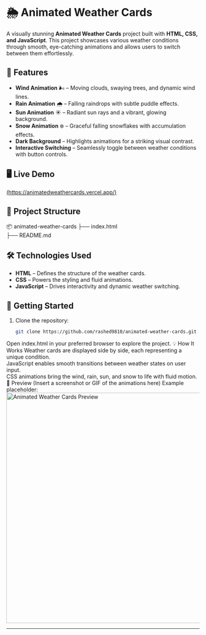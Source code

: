 # 🌦 Animated Weather Cards

A visually stunning **Animated Weather Cards** project built with **HTML, CSS, and JavaScript**. This project showcases various weather conditions through smooth, eye-catching animations and allows users to switch between them effortlessly.

## 🚀 Features

- **Wind Animation** 🌬️ – Moving clouds, swaying trees, and dynamic wind lines.  
- **Rain Animation** 🌧️ – Falling raindrops with subtle puddle effects.  
- **Sun Animation** ☀️ – Radiant sun rays and a vibrant, glowing background.  
- **Snow Animation** ❄️ – Graceful falling snowflakes with accumulation effects.  
- **Dark Background** – Highlights animations for a striking visual contrast.  
- **Interactive Switching** – Seamlessly toggle between weather conditions with button controls.

## 🖥️ Live Demo

[(https://animatedweathercards.vercel.app/)](#)  

## 📂 Project Structure
📦 animated-weather-cards
├── index.html      
├── README.md       

## 🛠️ Technologies Used

- **HTML** – Defines the structure of the weather cards.  
- **CSS** – Powers the styling and fluid animations.  
- **JavaScript** – Drives interactivity and dynamic weather switching.

## 📌 Getting Started

1. Clone the repository:  
   ```bash
   git clone https://github.com/rashed9810/animated-weather-cards.git
Open index.html in your preferred browser to explore the project.
💡 How It Works
Weather cards are displayed side by side, each representing a unique condition.  
JavaScript enables smooth transitions between weather states on user input.  
CSS animations bring the wind, rain, sun, and snow to life with fluid motion.
🎨 Preview
(Insert a screenshot or GIF of the animations here)
Example placeholder: <img src="assets/preview.gif" alt="Animated Weather Cards Preview" width="600"/>

---

